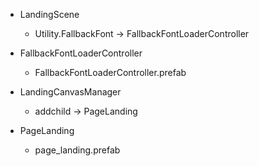 
- LandingScene
	- Utility.FallbackFont -> FallbackFontLoaderController


- FallbackFontLoaderController
	- FallbackFontLoaderController.prefab


- LandingCanvasManager
	- addchild -> PageLanding


- PageLanding
	- page_landing.prefab


